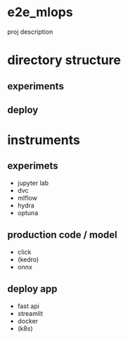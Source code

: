# e2e_mlops

proj description 

# directory structure


## experiments
   
## deploy




# instruments 

## experimets 
- jupyter lab
- dvc
- mlflow
- hydra
- optuna

## production code / model 
- click
- (kedro)
- onnx

## deploy app 
- fast api
- streamlit
- docker
- (k8s)  
